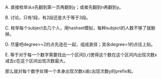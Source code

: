 A. 直接枚举从x先翻到第一页再翻到y；或者先翻到n再翻到y。

B. 讨论。只有1段，有2段还是大于等于3段。

C. 枚举每个subject去几个人，用hashset模拟，每种subject的人数不够了就删掉。

D. 尽量吧degree>=2的点先连在一起，组成直径；其余degree=1的点往上贴。

E. 等于对于每一个数字需要找出一个区间[l,r]使得这个数在这个区间内出现次数x减去c在这个区间出现次数最大。

   那么就对每个数字处理一个本身出现次数x减c出现次数y的prefix和。

